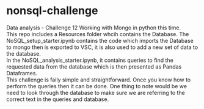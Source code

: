 # nonsql-challenge  
Data analysis - Challenge 12 
Working with Mongo in python this time.  
This repo includes a Resources folder whcih contains the Database. The NoSQL_setup_starter.ipynb contains the code which imports the Database to mongo then is exported to VSC, it is also used to add a new set of data to the database.  
In the NoSQL_analysis_starter.ipynb, it contains queries to find the requested data from the database which is then presented as Pandas Dataframes.  
This challenge is faily simple and straightforward. Once you know how to perform the queries then it can be done. One thing to note would be we need to look through the database to make sure we are referring to the correct text in the queries and database. 
